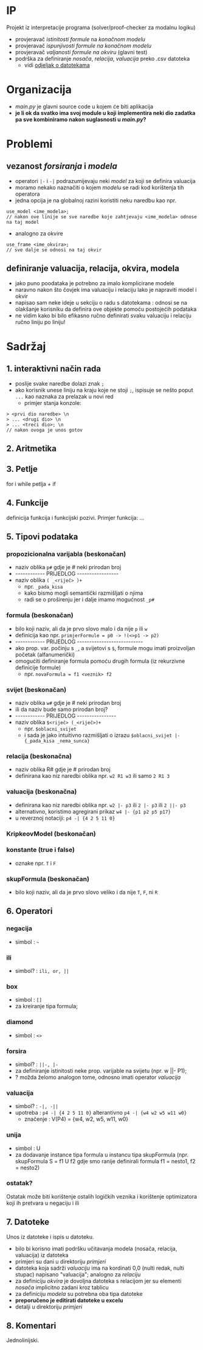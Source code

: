 # IP
Projekt iz interpretacije programa (solver/proof-checker za modalnu logiku)
* provjeravač *istinitosti formule* na *konačnom modelu* 
* provjeravač *ispunjivosti formule na konačnom modelu*
* provjeravač *valjanosti formule na okviru* (glavni test)
* podrška za definiranje *nosača*, *relacija*, *valuacija* preko .csv datoteka
	* vidi [odjeljak o datotekama](#7-datoteke)

# Organizacija

* *main.py* je glavni source code u kojem će biti aplikacija
* **je li ok da svatko ima svoj module u koji implementira neki dio zadatka pa sve kombiniramo nakon suglasnosti u *main.py*?**

# Problemi

## vezanost *forsiranja* i *modela*
* operatori `|-` i `-|` podrazumijevaju neki *model* za koji se definira valuacija
* moramo nekako naznačiti o kojem *modelu* se radi kod korištenja tih operatora
* jedna opcija je na globalnoj razini koristiti neku naredbu kao npr. 
```
use_model <ime_modela>;
// nakon ove linije se sve naredbe koje zahtjevaju <ime_modela> odnose na taj model
```
* analogno za okvire
```
use_frame <ime_okvira>;
// sve dalje se odnosi na taj okvir
``` 

## definiranje valuacija, relacija, okvira, modela
* jako puno poodataka je potrebno za imalo komplicirane modele
* naravno nakon što čovjek ima valuaciju i relaciju lako je napraviti model i okvir 
* napisao sam neke ideje u sekciju o radu s datotekama : odnosi se na olakšanje korisniku da definira ove objekte pomoću postojećih podataka
* ne vidim kako bi bilo efikasno ručno definirati svaku valuaciju i relaciju ručno liniju po liniju!

# Sadržaj

## 1. interaktivni način rada
* poslije svake naredbe dolazi znak `;`
* ako korisnik unese liniju na kraju koje ne stoji `;`, ispisuje se nešto poput `...` kao naznaka za prelazak u novi red
	* primjer stanja konzole: 
```
> <prvi dio naredbe> \n
> ... <drugi dio> \n
> ... <treci dio>; \n
// nakon ovoga je unos gotov
```

## 2. Aritmetika

## 3. Petlje 
for i while petlja + if

## 4. Funkcije
definicija funkcija i funkcijski pozivi. Primjer funkcija: ... 

## 5. Tipovi podataka
### propozicionalna varijabla (beskonačan)
* naziv oblika `p#` gdje je # neki prirodan broj
* ------------ PRIJEDLOG -----------------
* naziv oblika `( _<riječ> )+ `
	* npr. `_pada_kisa` 
	* kako bismo mogli semantički razmišljati o njima
	* radi se o proširenju jer i dalje imamo mogućnost `_p#`

### formula (beskonačan)
* bilo koji naziv, ali da je prvo slovo malo i da nije `p` ili `w`
* definicija kao npr. `primjerFormule = p0 -> !(<>p1 -> p2)`
* ------------ PRIJEDLOG ---------------------------
* ako prop. var. počinju s `_`, a svijetovi s `$`, formule mogu imati proizvoljan početak (alfanumerički)
* omogućiti definiranje formula pomoću drugih formula (iz rekurzivne definicije formule)
	* npr. `novaFormula = f1 <veznik> f2`

### svijet (beskonačan)
* naziv oblika `w#` gdje je # neki prirodan broj
* ili da naziv bude samo prirodan broj?
* ------------ PRIJEDLOG ----------------
* naziv oblika `$<riječ> (_<riječ>)+`
	* npr. `$oblacni_svijet`
	* i sada je  jako intuitivno razmišljati o izrazu `$oblacni_svijet |- {_pada_kisa _nema_sunca}` 

### relacija (beskonačna)
* naziv oblika R# gdje je # prirodan broj
* definirana kao niz naredbi oblika npr. `w2 R1 w3` ili samo `2 R1 3`

### valuacija (beskonačna)
* definirana kao niz naredbi oblika npr. `w2 |- p3` ili `2 |- p3` ili `2 ||- p3`
* alternativno, koristimo agregirani prikaz `w4 |- {p1 p2 p5 p17}` 
* u reverznoj notaciji: `p4 -| {4 2 5 11 0}`

### KripkeovModel (beskonačan)

### konstante (true i false)
* oznake npr. `T` i `F`

### skupFormula (beskonačan)
* bilo koji naziv, ali da je prvo slovo veliko i da nije `T`, `F`, ni `R`

## 6. Operatori

### negacija
* simbol : `~`

### ili
* simbol? : `ili, or, ||`

### box
* simbol : `[]`
* za kreiranje tipa formula;

### diamond 
* simbol : `<>`

### forsira
* simbol? : `||-, |-`
* za definiranje istinitosti neke prop. varijable na svijetu (npr. w ||- P1);
* ? možda želomo analogon tome, odnosno imati operator *valuacija*
  
### valuacija
* simbol? : `-|, -||`
* upotreba : `p4 -| {4 2 5 11 0}` alterantivno `p4 -| {w4 w2 w5 w11 w0}` 
	* značenje : V(P4) = {w4, w2, w5, w11, w0}

### unija
* simbol : U
* za dodavanje instance tipa formula u instancu tipa skupFormula (npr. skupFormula S = f1 U f2 gdje smo ranije definirali formula f1 = nesto1, f2 = nesto2)

### ostatak?
Ostatak može biti korištenje ostalih logičkih veznika i korištenje optimizatora koji ih pretvara u negaciju i ili

## 7. Datoteke
Unos iz datoteke i ispis u datoteku.
* bilo bi korisno imati podršku učitavanja modela (nosača, relacija, valuacija) iz datoteka
* primjeri su dani u direktoriju *primjeri*
* datoteka koja sadrži *valuaciju* ima na kordinati 0,0 (nulti redak, nulti stupac) napisano "valuacija"; analogno za *relaciju*
* za definiciju *okvira* je dovoljna datoteka s relacijom jer su elementi *nosača* implicitno zadani kroz tablicu
* za definiciju *modela* su potrebna oba tipa datoteke
* **preporučeno je editirati datoteke u excelu**
* detalji u direktoriju *primjeri*

## 8. Komentari
Jednolinijski.
